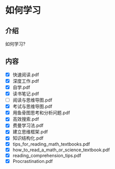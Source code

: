 # 如何学习

## 介绍

如何学习?

## 内容

- [x] 快速阅读.pdf
- [x] 深度工作.pdf
- [x] 自学.pdf
- [x] 读书笔记.pdf
- [ ] 阅读与思维导图.pdf
- [x] 考试与思维导图.pdf
- [x] 用鱼骨图思考和分析问题.pdf
- [x] 高效搜索.pdf
- [x] 费曼学习法.pdf
- [x] 建立思维框架.pdf
- [x] 知识结构化.pdf
- [x] tips_for_reading_math_textbooks.pdf
- [x] how_to_read_a_math_or_science_textbook.pdf
- [x] reading_comprehension_tips.pdf
- [x] Procrastination.pdf
